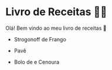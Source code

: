 # Livro de Receitas :woman_cook:

Olá! Bem vindo ao meu livro de receitas :wave:

- Strogonoff de Frango

- Pavê
- Bolo de e Cenoura
